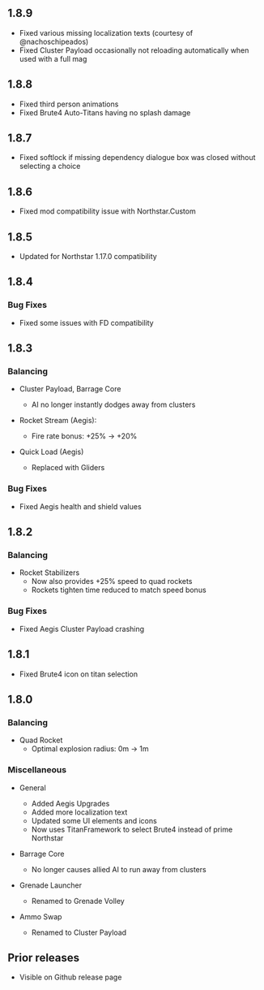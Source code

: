 ## 1.8.9

- Fixed various missing localization texts (courtesy of @nachoschipeados)
- Fixed Cluster Payload occasionally not reloading automatically when used with a full mag

## 1.8.8

- Fixed third person animations
- Fixed Brute4 Auto-Titans having no splash damage

## 1.8.7

- Fixed softlock if missing dependency dialogue box was closed without selecting a choice

## 1.8.6

- Fixed mod compatibility issue with Northstar.Custom

## 1.8.5

- Updated for Northstar 1.17.0 compatibility

## 1.8.4

### Bug Fixes

- Fixed some issues with FD compatibility

## 1.8.3

### Balancing

- Cluster Payload, Barrage Core
  - AI no longer instantly dodges away from clusters

- Rocket Stream (Aegis):
  - Fire rate bonus: +25% → +20%

- Quick Load (Aegis)
  - Replaced with Gliders

### Bug Fixes

- Fixed Aegis health and shield values

## 1.8.2

### Balancing

- Rocket Stabilizers
  - Now also provides +25% speed to quad rockets
  - Rockets tighten time reduced to match speed bonus

### Bug Fixes

- Fixed Aegis Cluster Payload crashing

## 1.8.1

- Fixed Brute4 icon on titan selection

## 1.8.0

### Balancing

- Quad Rocket
  - Optimal explosion radius: 0m → 1m

### Miscellaneous

- General
  - Added Aegis Upgrades
  - Added more localization text
  - Updated some UI elements and icons
  - Now uses TitanFramework to select Brute4 instead of prime Northstar

- Barrage Core
  - No longer causes allied AI to run away from clusters

- Grenade Launcher
  - Renamed to Grenade Volley

- Ammo Swap
  - Renamed to Cluster Payload

## Prior releases

- Visible on Github release page